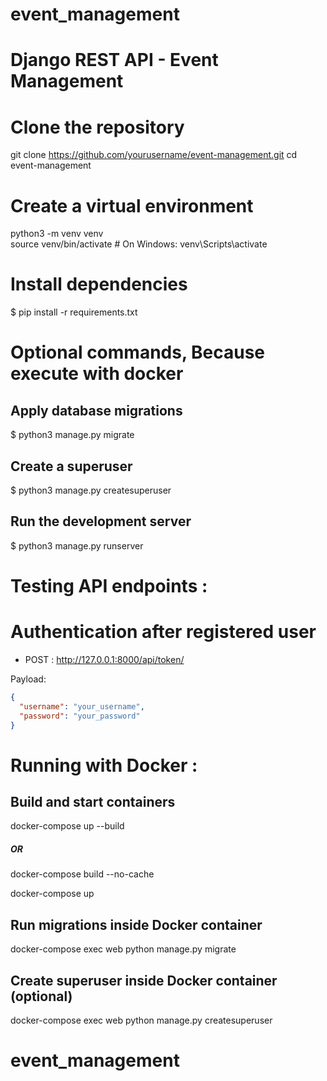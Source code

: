 # event_management
# Django REST API - Event Management  

# Clone the repository

git clone https://github.com/yourusername/event-management.git
cd event-management
  

# Create a virtual environment  
 python3 -m venv venv  
source venv/bin/activate  # On Windows: venv\Scripts\activate  

# Install dependencies  
$ pip install -r requirements.txt  

# Optional commands, Because execute with docker 

## Apply database migrations 
$ python3 manage.py migrate  

## Create a superuser 
$ python3 manage.py createsuperuser  

## Run the development server
$ python3 manage.py runserver  



# Testing API endpoints : 

# Authentication after registered user

- POST : http://127.0.0.1:8000/api/token/	

Payload:  
```json
{
  "username": "your_username",
  "password": "your_password"
}
```

# Running with Docker :

## Build and start containers
docker-compose up --build
##### OR
docker-compose build --no-cache 

docker-compose up

## Run migrations inside Docker container
docker-compose exec web python manage.py migrate

## Create superuser inside Docker container (optional)
docker-compose exec web python manage.py createsuperuser
# event_management
